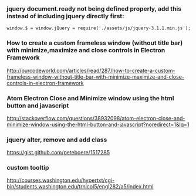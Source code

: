 ### jquery document.ready not being defined properly, add this instead of including jquery directly first:

    window.$ = window.jQuery = require('./assets/js/jquery-3.1.1.min.js');


### How to create a custom frameless window (without title bar) with minimize,maximize and close controls in Electron Framework

http://ourcodeworld.com/articles/read/287/how-to-create-a-custom-frameless-window-without-title-bar-with-minimize-maximize-and-close-controls-in-electron-framework

### Atom Electron Close and Minimize window using the html button and javascript

http://stackoverflow.com/questions/38932098/atom-electron-close-and-minimize-window-using-the-html-button-and-javascript?noredirect=1&lq=1

### jquery alter, remove and add class

https://gist.github.com/peteboere/1517285

### custom tooltip

http://courses.washington.edu/hypertxt/cgi-bin/students.washington.edu/trnicol5/engl282/a5/index.html
